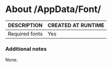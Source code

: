 ﻿# About /AppData/Font/
| DESCRIPTION                       | CREATED AT RUNTIME |
|-----------------------------------|--------------------|
| Required fonts                    | Yes                |

### Additional notes
None.